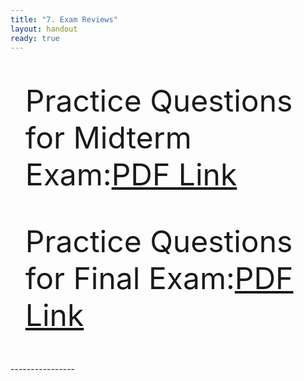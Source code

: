 ```yaml
---
title: "7. Exam Reviews"
layout: handout
ready: true
---
```


<ol>
<font size='18'>
<p>Practice Questions for Midterm Exam:<a href="PracticeMidtermExam.pdf" target="_blank">PDF Link</a></p>
<p>Practice Questions for Final Exam:<a href="PracticeFinalExam.pdf" target="_blank">PDF Link</a></p>
</font>
</ol>
----------------
